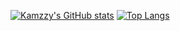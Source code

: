 [![Kamzzy's GitHub stats](https://github-readme-stats.vercel.app/api?username=kamzzy&theme=algolia&count_private=true&show_icons=true)](https://github.com/kamzzy/README.md)
[![Top Langs](https://github-readme-stats.vercel.app/api/top-langs/?username=kamzzy&layout=compact)](https://github.com/kamzzy/README.md)

